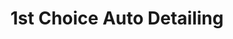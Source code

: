 ---
title: "1st Choice Auto Detailing"
url: /lloydminster/1st-choice-auto-detailing/
shop: car repair
---